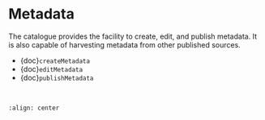 # Metadata

The catalogue provides the facility to create, edit, and publish metadata. It is also capable of harvesting metadata from other published sources.

-  {doc}`createMetadata`
-  {doc}`editMetadata`
-  {doc}`publishMetadata`

<br>

```{image} image_repositories.png
:align: center
```


